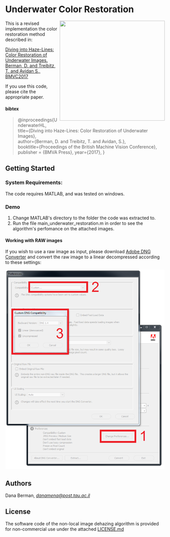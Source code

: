 # Underwater Color Restoration

<img height="315px" width="332px" align="right" src="https://www.eng.tau.ac.il/~berman/images/underwater_half.jpg">

This is a revised implementation the color restoration method described in:

[Diving into Haze-Lines: Color Restoration of Underwater Images. Berman, D. and Treibitz, T. and Avidan S., BMVC2017](https://www.eng.tau.ac.il/~berman/UnderwaterColorRestoration/UnderwaterHazeLines_BMVC2017.pdf)

If you use this code, please cite the appropriate paper.

#### bibtex

>    @inproceedings{UnderwaterHL,    
>      title={Diving into Haze-Lines: Color Restoration of Underwater Images},    
>      author={Berman, D. and Treibitz, T. and Avidan, S.},    
>      booktitle={Proceedings of the British Machine Vision Conference},    
>      publisher = {BMVA Press},
>      year={2017},
>    }



## Getting Started

### System Requirements:
The code requires MATLAB, and was tested on windows.

### Demo
1. Change MATLAB's directory to the folder the code was extracted to.
2. Run the file main_underwater_restoration.m in order to see the algorithm's perfomance on the attached images.

#### Working with RAW images
If you wish to use a raw image as input, please download [Adobe DNG Converter](https://helpx.adobe.com/photoshop/digital-negative.html) and convert the raw image to a linear decompressed according to these settings:

<img src="AdobeDNGConverter.png">
 


## Authors
Dana Berman, *danamena@post.tau.ac.il*


## License
 
The software code of the non-local image dehazing algorithm is provided for non-commercial use under the attached [LICENSE.md](LICENSE.md)
